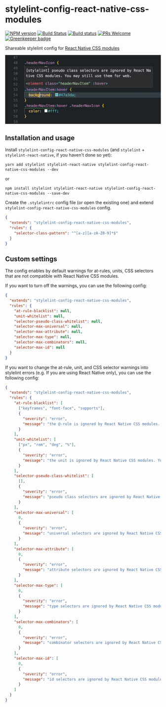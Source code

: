 # stylelint-config-react-native-css-modules

[![NPM version](http://img.shields.io/npm/v/stylelint-config-react-native-css-modules.svg)](https://www.npmjs.org/package/stylelint-config-react-native-css-modules)
[![Build Status](https://travis-ci.org/kristerkari/stylelint-config-react-native-css-modules.svg?branch=master)](https://travis-ci.org/kristerkari/stylelint-config-react-native-css-modules)
[![Build status](https://ci.appveyor.com/api/projects/status/u4f5x5k6d5ff24qt/branch/master?svg=true)](https://ci.appveyor.com/project/kristerkari/stylelint-config-react-native-css-modules/branch/master)
[![PRs Welcome](https://img.shields.io/badge/PRs-welcome-brightgreen.svg)](https://egghead.io/courses/how-to-contribute-to-an-open-source-project-on-github)
[![Greenkeeper badge](https://badges.greenkeeper.io/kristerkari/stylelint-config-react-native-css-modules.svg)](https://greenkeeper.io/)

Shareable stylelint config for [React Native CSS modules](https://github.com/kristerkari/react-native-css-modules)

<img src="screenshots/warning.png" width="540">

## Installation and usage

Install `stylelint-config-react-native-css-modules` (and `stylelint` + `stylelint-react-native`, if you haven't done so yet):

```
yarn add stylelint stylelint-react-native stylelint-config-react-native-css-modules --dev
```

or

```
npm install stylelint stylelint-react-native stylelint-config-react-native-css-modules --save-dev
```

Create the `.stylelintrc` config file (or open the existing one) and extend `stylelint-config-react-native-css-modules` config.

```json
{
  "extends": "stylelint-config-react-native-css-modules",
  "rules": {
    "selector-class-pattern": "^[a-z][a-zA-Z0-9]*$"
  }
}
```

## Custom settings

The config enables by default warnings for at-rules, units, CSS selectors that are not compatible with React Native CSS modules.

If you want to turn off the warnings, you can use the following config:

```json
{
  "extends": "stylelint-config-react-native-css-modules",
  "rules": {
    "at-rule-blacklist": null,
    "unit-whitelist": null,
    "selector-pseudo-class-whitelist": null,
    "selector-max-universal": null,
    "selector-max-attribute": null,
    "selector-max-type": null,
    "selector-max-combinators": null,
    "selector-max-id": null
  }
}
```

If you want to change the at-rule, unit, and CSS selector warnings into stylelint errors (e.g. If you are using React Native only), you can use the following config:

```json
{
  "extends": "stylelint-config-react-native-css-modules",
  "rules": {
    "at-rule-blacklist": [
      ["keyframes", "font-face", "supports"],
      {
        "severity": "error",
        "message": "the @-rule is ignored by React Native CSS modules. You can use it for Web when sharing the styles between React Native and browser."
      }
    ],
    "unit-whitelist": [
      ["px", "rem", "deg", "%"],
      {
        "severity": "error",
        "message": "the unit is ignored by React Native CSS modules. You can use it for Web when sharing the styles between React Native and browser."
      }
    ],
    "selector-pseudo-class-whitelist": [
      [],
      {
        "severity": "error",
        "message": "pseudo class selectors are ignored by React Native CSS modules. You can use them for Web when sharing the styles between React Native and browser."
      }
    ],
    "selector-max-universal": [
      0,
      {
        "severity": "error",
        "message": "universal selectors are ignored by React Native CSS modules. You can use them for Web when sharing the styles between React Native and browser."
      }
    ],
    "selector-max-attribute": [
      0,
      {
        "severity": "error",
        "message": "attribute selectors are ignored by React Native CSS modules. You can use them for Web when sharing the styles between React Native and browser."
      }
    ],
    "selector-max-type": [
      0,
      {
        "severity": "error",
        "message": "type selectors are ignored by React Native CSS modules. You can use them for Web when sharing the styles between React Native and browser."
      }
    ],
    "selector-max-combinators": [
      0,
      {
        "severity": "error",
        "message": "combinator selectors are ignored by React Native CSS modules. You can use them for Web when sharing the styles between React Native and browser."
      }
    ],
    "selector-max-id": [
      0,
      {
        "severity": "error",
        "message": "id selectors are ignored by React Native CSS modules. You can use them for Web when sharing the styles between React Native and browser."
      }
    ]
  }
}
```
